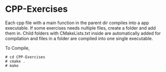 # CPP-Exercises

Each cpp file with a main function in the parent dir compiles into a app executable. If some exercises needs nultiple files, create a folder and add them in. Child folders with CMakeLists.txt inside are automatically added for compilation and files in a folder are complied into one single executable.

To Compile,
  ```
  # cd CPP-Exercises
  # cmake .
  # make
  ```

